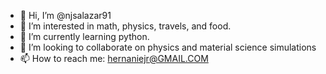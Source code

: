 - 👋 Hi, I’m @njsalazar91
- 👀 I’m interested in math, physics, travels, and food.
- 🌱 I’m currently learning python.
- 💞️ I’m looking to collaborate on physics and material science simulations
- 📫 How to reach me: hernaniejr@GMAIL.COM

<!---
njsalazar91/njsalazar91 is a ✨ special ✨ repository because its `README.md` (this file) appears on your GitHub profile.
You can click the Preview link to take a look at your changes.
--->
